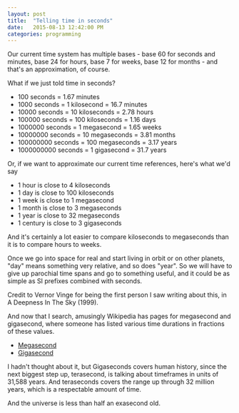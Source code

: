 ```yaml
---
layout: post
title:  "Telling time in seconds"
date:   2015-08-13 12:42:00 PM
categories: programming
---
```


Our current time system has multiple bases - base 60 for seconds and minutes, base 24 for hours, base 7 for
weeks, base 12 for months - and that's an approximation, of course.

What if we just told time in seconds?

* 100 seconds = 1.67 minutes
* 1000 seconds = 1 kilosecond = 16.7 minutes
* 10000 seconds = 10 kiloseconds = 2.78 hours
* 100000 seconds = 100 kiloseconds = 1.16 days
* 1000000 seconds = 1 megasecond = 1.65 weeks
* 10000000 seconds = 10 megaseconds = 3.81 months
* 100000000 seconds = 100 megaseconds = 3.17 years
* 1000000000 seconds = 1 gigasecond = 31.7 years

Or, if we want to approximate our current time references, here's what we'd say

* 1 hour is close to 4 kiloseconds
* 1 day is close to 100 kiloseconds
* 1 week is close to 1 megasecond
* 1 month is close to 3 megaseconds
* 1 year is close to 32 megaseconds
* 1 century is close to 3 gigaseconds

And it's certainly a lot easier to compare kiloseconds to megaseconds than it is to compare
hours to weeks.

Once we go into space for real and start living in orbit or on other planets, "day" means
something very relative, and so does "year". So we will have to give up parochial time spans
and go to something useful, and it could be as simple as SI prefixes combined with seconds.

Credit to Vernor Vinge for being the first person I saw writing about this, in A Deepness In The Sky (1999).

And now that I search, amusingly Wikipedia has pages for megasecond and gigasecond, where
someone has listed various time durations in fractions of these values.

* [Megasecond](https://en.wikipedia.org/wiki/Megasecond)
* [Gigasecond](https://en.wikipedia.org/wiki/Gigasecond)

I hadn't thought about it, but Gigaseconds covers human history, since the next biggest step up,
terasecond, is talking about timeframes in units of 31,588 years. And teraseconds covers the range
up through 32 million years, which is a respectable amount of time.

And the universe is less than half an exasecond old.
